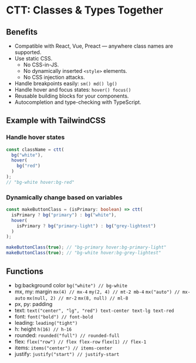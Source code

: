 # CTT: Classes & Types Together

## Benefits

- Compatible with React, Vue, Preact — anywhere class names are supported.
- Use static CSS.
  - No CSS-in-JS.
  - No dynamically inserted `<style>` elements.
  - No CSS injection attacks.
- Handle breakpoints easily: `sm() md() lg()`
- Handle hover and focus states: `hover() focus()`
- Reusable building blocks for your components.
- Autocompletion and type-checking with TypeScript.

## Example with TailwindCSS

### Handle hover states

```ts
const className = ctt(
  bg("white"),
  hover(
    bg("red")
  )
);
// "bg-white hover:bg-red"
```

### Dynamically change based on variables

```ts
const makeButtonClass = (isPrimary: boolean) => ctt(
  isPrimary ? bg("primary") : bg("white"),
  hover(
    isPrimary ? bg("primary-light") : bg("grey-lightest")
  )
);

makeButtonClass(true); // "bg-primary hover:bg-primary-light"
makeButtonClass(true); // "bg-white hover:bg-grey-lightest"
```


## Functions

- bg:background color `bg("white") // bg-white`
- mx, my: margin `mx(4) // mx-4` `my(2, 4) // mt-2 mb-4` `mx("auto") // mx-auto` `mx(null, 2) // mr-2` `mx(8, null) // ml-8`
- px, py: padding
- text: `text("center", "lg", "red") text-center text-lg text-red`
- font: `font("bold") // font-bold`
- leading: `leading("tight")`
- h: height `h(16) // h-16`
- rounded: `rounded("full") // rounded-full`
- flex: `flex("row") // flex flex-row` `flex(1) // flex-1`
- items: `items("center") // items-center`
- justify: `justify("start") // justify-start`
